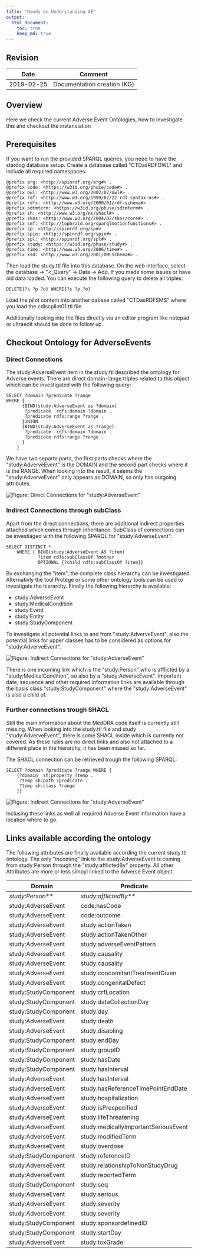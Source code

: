 ```yaml
---
title: "Handy on Understanding AE"
output: 
  html_document:
    toc: true
    keep_md: true
---
```




## Revision

Date         | Comment
------------ | ----------------------------
2019-02-25   | Documentation creation (KG)


## Overview

Here we check the current Adverse Event Ontologies, how to investigate this and checkout the instanciation

## Prerequisites

If you want to run the provided SPARQL queries, you need to have the stardog database setup. Create a database called "CTDasRDFOWL" and include all required namespaces.

```
@prefix arg: <http://spinrdf.org/arg#> .
@prefix code: <https://w3id.org/phuse/code#> .
@prefix owl: <http://www.w3.org/2002/07/owl#> .
@prefix rdf: <http://www.w3.org/1999/02/22-rdf-syntax-ns#> .
@prefix rdfs: <http://www.w3.org/2000/01/rdf-schema#> .
@prefix sdtmterm: <https://w3id.org/phuse/sdtmterm#> .
@prefix sh: <http://www.w3.org/ns/shacl#> .
@prefix skos: <http://www.w3.org/2004/02/skos/core#> .
@prefix smf: <http://topbraid.org/sparqlmotionfunctions#> .
@prefix sp: <http://spinrdf.org/sp#> .
@prefix spin: <http://spinrdf.org/spin#> .
@prefix spl: <http://spinrdf.org/spl#> .
@prefix study: <https://w3id.org/phuse/study#> .
@prefix time: <http://www.w3.org/2006/time#> .
@prefix xsd: <http://www.w3.org/2001/XMLSchema#> .
```

Then load the study.ttl file into this database. On the web interface, select the database -> "<_Query" -> Data -> Add. If you made some issues or have old data loaded. You can execute the following query to delete all triples:

```
DELETE{?s ?p ?o} WHERE{?s ?p ?o}
```

Load the pilot content into another dabase called "CTDasRDFSMS" where you load the cdiscpilot01.ttl file.

Additionally looking into the files directly via an editor program like notepad or ultraedit should be done to follow up.

## Checkout Ontology for AdverseEvents

### Direct Connections

The study:AdverseEvent item in the study.ttl described the ontology for Adverse events. There are direct domain-range triples related to this object which can be investigated with the following query:

```
SELECT ?domain ?predicate ?range 
WHERE {
      {BIND(study:AdverseEvent as ?domain)
       ?predicate  rdfs:domain ?domain .
       ?predicate rdfs:range ?range .
      }UNION
      {BIND(study:AdverseEvent as ?range)
       ?predicate  rdfs:domain ?domain .
       ?predicate rdfs:range ?range .
      }
	}
```

We have two separte parts, the first parts checks where the "study:AdverveEvent" is the DOMAIN and the second part checks where it is the RANGE. When looking into the result, it seems the "study:AdverveEvent" only appears as DOMAIN, so only has outgoing attributes.

![Figure: Direct Connections for "study:AdverseEvent"](./images/hands_on_aes_01.png)

### Indirect Connections through subClass

Apart from the direct connections, there are additional indirect properties attached which comes through inheritance. SubClass of connections can be investiaged with the following SPARQL for "study:AdverseEvent":

```
SELECT DISTINCT *
	WHERE { BIND(study:AdverseEvent AS ?item)
      		?item rdfs:subClassOf ?mother
            OPTIONAL {?child rdfs:subClassOf ?item}}
```

By exchanging the "item", the complete class hierarchy can be investigated. Alternativly the tool Protege or some other ontology tools can be used to investigate the hierarchy. Finally the following hierarchy is available:

- study:AdverseEvent
- study:MedicalCondition
- study:Event
- study:Entity
- study:StudyComponent

To investigate all potential links to and from "study:AdverveEvent", also the potential links for upper classes has to be considered as options for "study:AdverveEvent".

![Figure: Indirect Connections for "study:AdverseEvent"](./images/hands_on_aes_02.png)

There is one incoming link which is the "study:Person" who is afflicted by a "study:MedicalCondition", so also by a "study:AdverseEvent". Important date, sequence and other required information links are available through the basis class "study:StudyComponent" where the "study:AdverseEvent" is also a child of.

### Further connections trough SHACL

Still the main information about the MedDRA code itself is currently still missing. When looking into the study.ttl file and study "study:AdverveEvent", there is some SHACL inside which is currently not covered. As these rules are no direct links and also not attached to a different place in the hierarchy, it has been missed so far. 

The SHACL connection can be retrieved trough the following SPARQL:

```
SELECT ?domain ?predicate ?range WHERE {
 	{?domain  sh:property ?temp .
     ?temp sh:path ?predicate .
     ?temp sh:class ?range
    }}
```

![Figure: Indirect Connections for "study:AdverseEvent"](./images/hands_on_aes_03.png)

Inclusing these links as well all required Adverse Event information have a location where to go.

## Links available according the ontology

The following attributes are finally available according the current study.ttl ontology. The only "incoming" link to the study:AdverseEvent is coming from study:Person through the "study:afflictedBy" property. All other Attributes are more or less simpyl linked to the Adverse Event object.

Domain	|	Predicate	|	Range
--- | --- | ---
_study:Person_**	|	_study:afflictedBy_**	|	_study:MedicalCondition_**
study:AdverseEvent	|	code:hasCode	|	<https://w3id.org/phuse/mdra#MedDRAConcept>
study:AdverseEvent	|	code:outcome	|	code:AdverseEventOutcome
study:AdverseEvent	|	study:actionTaken	|	xsd:string
study:AdverseEvent	|	study:actionTakenOther	|	xsd:string
study:AdverseEvent	|	study:adverseEventPattern	|	xsd:string
study:AdverseEvent	|	study:causality	|	code:Causality
study:AdverseEvent	|	study:causality	|	code:Causality
study:AdverseEvent	|	study:concomitantTreatmentGiven	|	code:NoYesResponse
study:AdverseEvent	|	study:congenitalDefect	|	code:NoYesResponse
study:StudyComponent	|	study:crfLocation	|	study:CRFLocation
study:StudyComponent	|	study:dataCollectionDay	|	xsd:integer
study:StudyComponent	|	study:day	|	xsd:integer
study:AdverseEvent	|	study:death	|	code:NoYesResponse
study:AdverseEvent	|	study:disabling	|	code:NoYesResponse
study:StudyComponent	|	study:endDay	|	xsd:integer
study:StudyComponent	|	study:groupID	|	xsd:string
study:StudyComponent	|	study:hasDate	|	time:Instant
study:StudyComponent	|	study:hasInterval	|	time:Interval
study:AdverseEvent	|	study:hasInterval	|	study:AdverseEventInterval
study:AdverseEvent	|	study:hasReferenceTimePointEndDate	|	study:ReferenceEnd
study:AdverseEvent	|	study:hospitalization	|	code:NoYesResponse
study:AdverseEvent	|	study:isPrespecified	|	code:NoYesResponse
study:AdverseEvent	|	study:lifeThreatening	|	code:NoYesResponse
study:AdverseEvent	|	study:medicallyImportantSeriousEvent	|	code:NoYesResponse
study:AdverseEvent	|	study:modifiedTerm	|	xsd:string
study:AdverseEvent	|	study:overdose	|	code:NoYesResponse
study:StudyComponent	|	study:referenceID	|	xsd:string
study:AdverseEvent	|	study:relationshipToNonStudyDrug	|	xsd:string
study:AdverseEvent	|	study:reportedTerm	|	xsd:string
study:StudyComponent	|	study:seq	|	xsd:float
study:AdverseEvent	|	study:serious	|	code:NoYesResponse
study:AdverseEvent	|	study:severity	|	code:Severity
study:AdverseEvent	|	study:severity	|	code:Severity
study:StudyComponent	|	study:sponsordefinedID	|	xsd:string
study:StudyComponent	|	study:startDay	|	xsd:integer
study:AdverseEvent	|	study:toxGrade	|	xsd:integer

